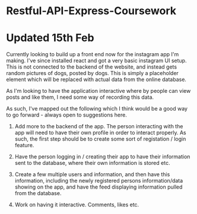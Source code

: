 # Restful-API-Express-Coursework

# Updated 15th Feb

Currently looking to build up a front end now for the instagram app I'm making. I've since installed react and got a very basic instagram UI setup. This is not connected to the backend of the website, and instead gets random pictures of dogs, posted by dogs. This is simply a placeholder element which will be replaced with actual data from the online database.

As I'm looking to have the application interactive where by people can view posts and like them, I need some way of recording this data.

As such, I've mapped out the following which I think would be a good way to go forward - always open to suggestions here.

1.  Add more to the backend of the app. The person interacting with the app will need to have their own profile in order to interact properly. As such, the first step should be to create some sort of registation / login feature.

2.  Have the person logging in / creating their app to have their information sent to the database, where their own information is stored etc.

3.  Create a few multiple users and information, and then have this information, including the newly registered persons information/data showing on the app, and have the feed displaying information pulled from the database.

4.  Work on having it interactive. Comments, likes etc.
